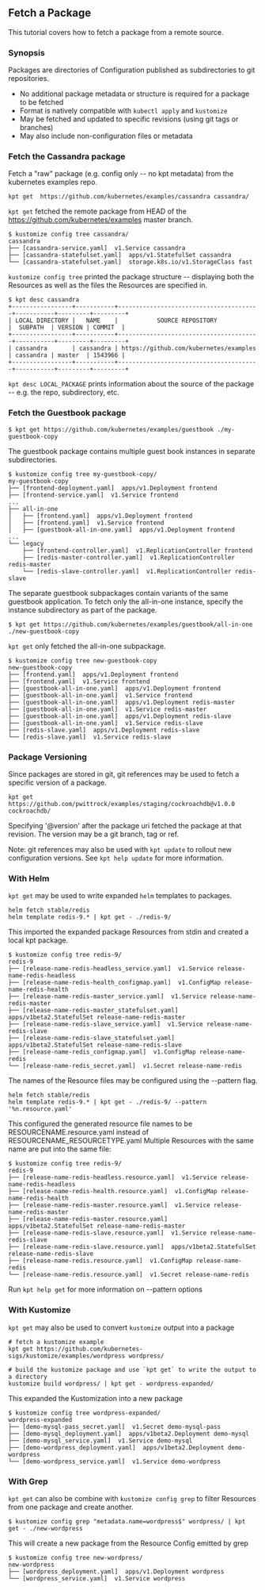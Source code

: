## Fetch a Package

This tutorial covers how to fetch a package from a remote source.

### Synopsis

Packages are directories of Configuration published as subdirectories to git repositories.

- No additional package metadata or structure is required for a package to be fetched
- Format is natively compatible with `kubectl apply` and `kustomize`
- May be fetched and updated to specific revisions (using git tags or branches)
- May also include non-configuration files or metadata

### Fetch the Cassandra package

  Fetch a "raw" package (e.g. config only -- no kpt metadata) from the kubernetes examples repo.

	kpt get  https://github.com/kubernetes/examples/cassandra cassandra/

  `kpt get` fetched the remote package from HEAD of the
  https://github.com/kubernetes/examples master branch.

	$ kustomize config tree cassandra/
	cassandra
	├── [cassandra-service.yaml]  v1.Service cassandra
	├── [cassandra-statefulset.yaml]  apps/v1.StatefulSet cassandra
	└── [cassandra-statefulset.yaml]  storage.k8s.io/v1.StorageClass fast
	
  `kustomize config tree` printed the package structure -- displaying both the Resources as well as the
  files the Resources are specified in.

	$ kpt desc cassandra
	+-----------------+-----------+----------------------------------------+-----------+---------+---------+
	| LOCAL DIRECTORY |   NAME    |           SOURCE REPOSITORY            |  SUBPATH  | VERSION | COMMIT  |
	+-----------------+-----------+----------------------------------------+-----------+---------+---------+
	| cassandra       | cassandra | https://github.com/kubernetes/examples | cassandra | master  | 1543966 |
	+-----------------+-----------+----------------------------------------+-----------+---------+---------+

  `kpt desc LOCAL_PACKAGE` prints information about the source of the package -- e.g. 
  the repo, subdirectory, etc.

### Fetch the Guestbook package

	$ kpt get https://github.com/kubernetes/examples/guestbook ./my-guestbook-copy

  The guestbook package contains multiple guest book instances in separate
  subdirectories.

	$ kustomize config tree my-guestbook-copy/
	my-guestbook-copy
	├── [frontend-deployment.yaml]  apps/v1.Deployment frontend
	├── [frontend-service.yaml]  v1.Service frontend
    ...
	├── all-in-one
	│   ├── [frontend.yaml]  apps/v1.Deployment frontend
	│   ├── [frontend.yaml]  v1.Service frontend
	│   ├── [guestbook-all-in-one.yaml]  apps/v1.Deployment frontend
    ...
	└── legacy
		├── [frontend-controller.yaml]  v1.ReplicationController frontend
		├── [redis-master-controller.yaml]  v1.ReplicationController redis-master
		└── [redis-slave-controller.yaml]  v1.ReplicationController redis-slave

  The separate guestbook subpackages contain variants of the same guestbook application.
  To fetch only the all-in-one instance, specify the instance subdirectory as
  part of the package.

	$ kpt get https://github.com/kubernetes/examples/guestbook/all-in-one ./new-guestbook-copy

  `kpt get` only fetched the all-in-one subpackage.

	$ kustomize config tree new-guestbook-copy
	new-guestbook-copy
	├── [frontend.yaml]  apps/v1.Deployment frontend
	├── [frontend.yaml]  v1.Service frontend
	├── [guestbook-all-in-one.yaml]  apps/v1.Deployment frontend
	├── [guestbook-all-in-one.yaml]  v1.Service frontend
	├── [guestbook-all-in-one.yaml]  apps/v1.Deployment redis-master
	├── [guestbook-all-in-one.yaml]  v1.Service redis-master
	├── [guestbook-all-in-one.yaml]  apps/v1.Deployment redis-slave
	├── [guestbook-all-in-one.yaml]  v1.Service redis-slave
	├── [redis-slave.yaml]  apps/v1.Deployment redis-slave
	└── [redis-slave.yaml]  v1.Service redis-slave

### Package Versioning

  Since packages are stored in git, git references may be used to fetch a specific version
  of a package.

	kpt get https://github.com/pwittrock/examples/staging/cockroachdb@v1.0.0 cockroachdb/

  Specifying '@version' after the package uri fetched the package at that revision.
  The version may be a git branch, tag or ref.
  
  Note: git references may also be used with `kpt update` to rollout new configuration versions.
  See `kpt help update` for more information.

### With Helm

  `kpt get` may be used to write expanded `helm` templates to packages.

	helm fetch stable/redis
	helm template redis-9.* | kpt get - ./redis-9/

  This imported the expanded package Resources from stdin and created a local kpt package.

	$ kustomize config tree redis-9/
	redis-9
	├── [release-name-redis-headless_service.yaml]  v1.Service release-name-redis-headless
	├── [release-name-redis-health_configmap.yaml]  v1.ConfigMap release-name-redis-health
	├── [release-name-redis-master_service.yaml]  v1.Service release-name-redis-master
	├── [release-name-redis-master_statefulset.yaml]  apps/v1beta2.StatefulSet release-name-redis-master
	├── [release-name-redis-slave_service.yaml]  v1.Service release-name-redis-slave
	├── [release-name-redis-slave_statefulset.yaml]  apps/v1beta2.StatefulSet release-name-redis-slave
	├── [release-name-redis_configmap.yaml]  v1.ConfigMap release-name-redis
	└── [release-name-redis_secret.yaml]  v1.Secret release-name-redis

  The names of the Resource files may be configured using the --pattern flag.

	helm fetch stable/redis
	helm template redis-9.* | kpt get - ./redis-9/ --pattern '%n.resource.yaml'
	
  This configured the generated resource file names to be RESOURCENAME.resource.yaml
  instead of RESOURCENAME_RESOURCETYPE.yaml
  Multiple Resources with the same name are put into the same file:

	$ kustomize config tree redis-9/
	redis-9
	├── [release-name-redis-headless.resource.yaml]  v1.Service release-name-redis-headless
	├── [release-name-redis-health.resource.yaml]  v1.ConfigMap release-name-redis-health
	├── [release-name-redis-master.resource.yaml]  v1.Service release-name-redis-master
	├── [release-name-redis-master.resource.yaml]  apps/v1beta2.StatefulSet release-name-redis-master
	├── [release-name-redis-slave.resource.yaml]  v1.Service release-name-redis-slave
	├── [release-name-redis-slave.resource.yaml]  apps/v1beta2.StatefulSet release-name-redis-slave
	├── [release-name-redis.resource.yaml]  v1.ConfigMap release-name-redis
	└── [release-name-redis.resource.yaml]  v1.Secret release-name-redis
	
 Run `kpt help get` for more information on --pattern options

### With Kustomize

  `kpt get` may also be used to convert `kustomize` output into a package

    # fetch a kustomize example
	kpt get https://github.com/kubernetes-sigs/kustomize/examples/wordpress wordpress/
	
	# build the kustomize package and use `kpt get` to write the output to a directory
	kustomize build wordpress/ | kpt get - wordpress-expanded/

  This expanded the Kustomization into a new package

	$ kustomize config tree wordpress-expanded/
	wordpress-expanded
	├── [demo-mysql-pass_secret.yaml]  v1.Secret demo-mysql-pass
	├── [demo-mysql_deployment.yaml]  apps/v1beta2.Deployment demo-mysql
	├── [demo-mysql_service.yaml]  v1.Service demo-mysql
	├── [demo-wordpress_deployment.yaml]  apps/v1beta2.Deployment demo-wordpress
	└── [demo-wordpress_service.yaml]  v1.Service demo-wordpress

### With Grep

  `kpt get` can also be combine with `kustomize config grep` to filter Resources from
  one package and create another.

	$ kustomize config grep "metadata.name=wordpress$" wordpress/ | kpt get - ./new-wordpress

  This will create a new package from the Resource Config emitted by grep

	$ kustomize config tree new-wordpress/
	new-wordpress
	├── [wordpress_deployment.yaml]  apps/v1.Deployment wordpress
	└── [wordpress_service.yaml]  v1.Service wordpress
